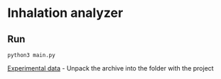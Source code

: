 # Inhalation analyzer

## Run
`python3 main.py`

[Experimental data](https://disk.yandex.ru/d/TrCqJgrlmIYXjw) -  Unpack the archive into the folder with the project
